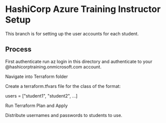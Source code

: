 # HashiCorp Azure Training Instructor Setup
This branch is for setting up the user accounts for each student.

## Process
First authenticate run az login in this directory and authenticate to your @hashicorptraining.onmicrosoft.com account.

Navigate into Terraform folder

Create a terraform.tfvars file for the class of the format:

users = ["student1", "student2", ...]

Run Terraform Plan and Apply

Distribute usernames and passwords to students to use.

